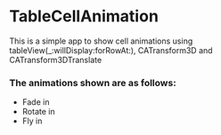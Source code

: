 # TableCellAnimation
This is a simple app to show cell animations using tableView(_:willDisplay:forRowAt:), CATransform3D and CATransform3DTranslate

### The animations shown are as follows:
- Fade in
- Rotate in
- Fly in
